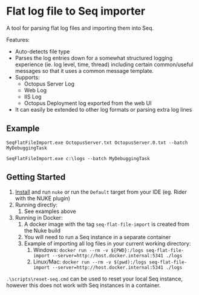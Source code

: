 # Flat log file to Seq importer

A tool for parsing flat log files and importing them into Seq.

Features:
- Auto-detects file type
- Parses the log entries down for a somewhat structured logging experience (ie. log level, time, thread) including certain common/useful messages so that it uses a common message template.
- Supports:
    - Octopus Server Log
    - Web Log
    - IIS Log
    - Octopus Deployment log exported from the web UI
- It can easily be extended to other log formats or parsing extra log lines

## Example

`SeqFlatFileImport.exe OctopusServer.txt OctopusServer.0.txt --batch MyDebuggingTask`

`SeqFlatFileImport.exe c:\logs --batch MyDebuggingTask`

## Getting Started
1. [Install](https://nuke.build/docs/introduction/) and run `nuke` or run the `Default` target from your IDE (eg. Rider with the NUKE plugin)
2. Running directly:
   1. See examples above
3. Running in Docker:
   1. A docker image with the tag `seq-flat-file-import` is created from the Nuke build
   2. You will need to run a Seq instance in a separate container
   3. Example of importing all log files in your current working directory:
      1. Windows: `docker run --rm -v ${PWD}:/logs seq-flat-file-import --server=http://host.docker.internal:5341 ./logs`
      2. Linux/Mac: `docker run --rm -v $(pwd):/logs seq-flat-file-import --server=http://host.docker.internal:5341 ./logs`

`.\scripts\reset-seq.cmd` can be used to reset your local Seq instance, however this does not work with Seq instances in a container.